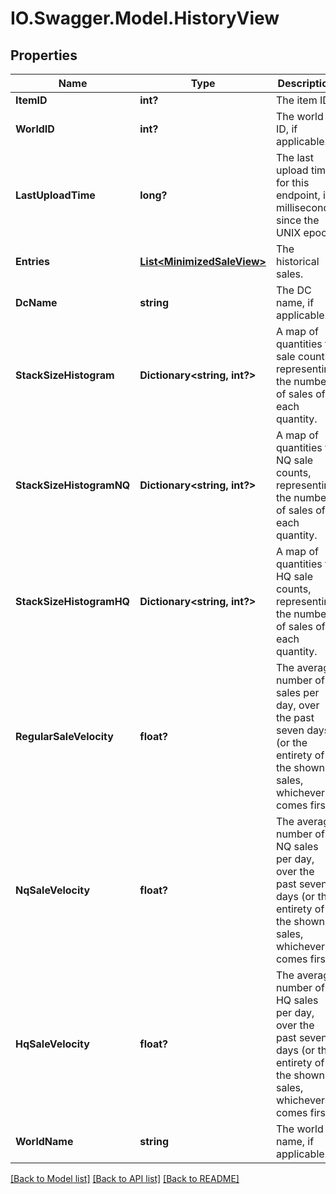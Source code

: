 # IO.Swagger.Model.HistoryView
## Properties

Name | Type | Description | Notes
------------ | ------------- | ------------- | -------------
**ItemID** | **int?** | The item ID. | [optional] 
**WorldID** | **int?** | The world ID, if applicable. | [optional] 
**LastUploadTime** | **long?** | The last upload time for this endpoint, in milliseconds since the UNIX epoch. | [optional] 
**Entries** | [**List&lt;MinimizedSaleView&gt;**](MinimizedSaleView.md) | The historical sales. | [optional] 
**DcName** | **string** | The DC name, if applicable. | [optional] 
**StackSizeHistogram** | **Dictionary&lt;string, int?&gt;** | A map of quantities to sale counts, representing the number of sales of each quantity. | [optional] 
**StackSizeHistogramNQ** | **Dictionary&lt;string, int?&gt;** | A map of quantities to NQ sale counts, representing the number of sales of each quantity. | [optional] 
**StackSizeHistogramHQ** | **Dictionary&lt;string, int?&gt;** | A map of quantities to HQ sale counts, representing the number of sales of each quantity. | [optional] 
**RegularSaleVelocity** | **float?** | The average number of sales per day, over the past seven days (or the entirety of the shown sales, whichever comes first). | [optional] 
**NqSaleVelocity** | **float?** | The average number of NQ sales per day, over the past seven days (or the entirety of the shown sales, whichever comes first). | [optional] 
**HqSaleVelocity** | **float?** | The average number of HQ sales per day, over the past seven days (or the entirety of the shown sales, whichever comes first). | [optional] 
**WorldName** | **string** | The world name, if applicable. | [optional] 

[[Back to Model list]](../README.md#documentation-for-models) [[Back to API list]](../README.md#documentation-for-api-endpoints) [[Back to README]](../README.md)

